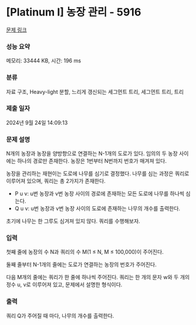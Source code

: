 # [Platinum I] 농장 관리 - 5916 

[문제 링크](https://www.acmicpc.net/problem/5916) 

### 성능 요약

메모리: 33444 KB, 시간: 196 ms

### 분류

자료 구조, Heavy-light 분할, 느리게 갱신되는 세그먼트 트리, 세그먼트 트리, 트리

### 제출 일자

2024년 9월 24일 14:09:13

### 문제 설명

<p>N개의 농장과 농장을 양방향으로 연결하는 N-1개의 도로가 있다. 임의의 두 농장 사이에는 하나의 경로만 존재한다. 농장은 1번부터 N번까지 번호가 매겨져 있다.</p>

<p>농장을 관리하는 재현이는 도로에 나무를 심기로 결정했다. 나무를 심는 과정은 쿼리로 이루어져 있으며, 쿼리는 총 2가지가 존재한다.</p>

<ul>
	<li>P u v: u번 농장과 v번 농장 사이의 경로에 존재하는 모든 도로에 나무를 하나씩 심는다.</li>
	<li>Q u v: u번 농장과 v번 농장 사이의 도로에 존재하는 나무의 개수를 출력한다.</li>
</ul>

<p>초기에 나무는 한 그루도 심겨져 있지 않다. 쿼리를 수행해보자.</p>

### 입력 

 <p>첫째 줄에 농장의 수 N과 쿼리의 수 M(1 ≤ N, M ≤ 100,000)이 주어진다.</p>

<p>둘째 줄부터 N-1개의 줄에는 도로가 연결하는 농장의 번호가 주어진다.</p>

<p>다음 M개의 줄에는 쿼리가 한 줄에 하나씩 주어진다. 쿼리는 한 개의 문자 w와 두 개의 정수 u, v로 이루어져 있고, 문제에서 설명한 형식이다.</p>

### 출력 

 <p>쿼리 Q가 주어질 때 마다, 나무의 개수를 출력한다.</p>

